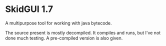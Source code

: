 # SkidGUI 1.7
A multipurpose tool for working with java bytecode. 

The source present is mostly decompiled. It compiles and runs, but I've not done much testing.
A pre-compiled version is also given.